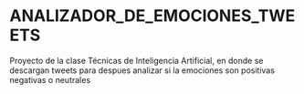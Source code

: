 # ANALIZADOR_DE_EMOCIONES_TWEETS
Proyecto de la clase Técnicas de Inteligencia Artificial, en donde se descargan tweets para despues analizar si la emociones son positivas negativas o neutrales
